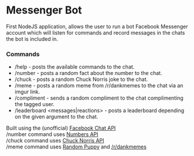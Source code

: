 # Messenger Bot

First NodeJS application, allows the user to run a bot Facebook Messenger account which will listen for commands and record messages in the chats the bot is included in. <br />

### Commands
* /help - posts the available commands to the chat.
* /number <number> - posts a random fact about the number to the chat.
* /chuck - posts a random Chuck Norris joke to the chat.
* /meme - posts a random meme from /r/dankmemes to the chat via an imgur link.
* /compliment <tag user> - sends a random compliment to the chat complimenting the tagged user.
* /leaderboard <messages|reactions> - posts a leaderboard depending on the given argument to the chat.

Built using the (unofficial) [Facebook Chat API](https://github.com/Schmavery/facebook-chat-api/) <br />
/number command uses [Numbers API](http://numbersapi.com/#42) <br />
/chuck command uses [Chuck Norris API](https://api.chucknorris.io/) <br />
/meme command uses [Random Puppy](https://github.com/dylang/random-puppy) and [/r/dankmemes](https://www.reddit.com/r/dankmemes) <br />
